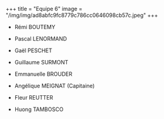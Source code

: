 +++
title = "Equipe 6"
image = "/img/img/ad8abfc9fc8779c786cc0646098cb57c.jpeg"
+++

* Rémi BOUTEMY


* Pascal LENORMAND


* Gaël PESCHET


* Guillaume SURMONT


* Emmanuelle BROUDER


* Angélique MEIGNAT (Capitaine)


* Fleur REUTTER


* Huong TAMBOSCO
